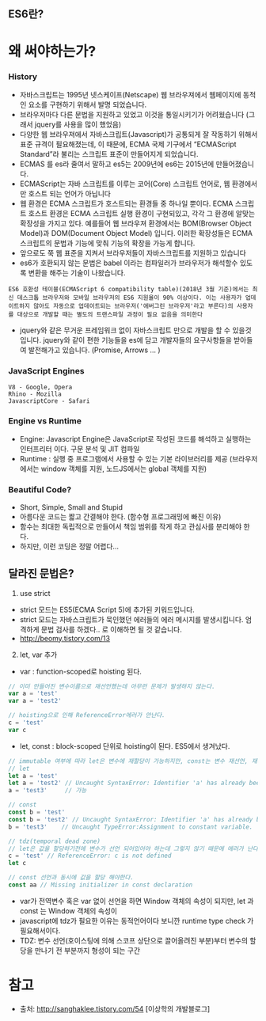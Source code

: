 ## ES6란?


# 왜 써야하는가?

### History
- 자바스크립트는 1995년 넷스케이프(Netscape) 웹 브라우져에서 웹페이지에 동적인 요소를 구현하기 위해서 발명 되었습니다.
- 브라우저마다 다른 문법을 지원하고 있었고 이것을 통일시키기가 어려웠습니다 (그래서 jquery를 사용을 많이 했었음)
- 다양한 웹 브라우져에서 자바스크립트(Javascript)가 공통되게 잘 작동하기 위해서 표준 규격이 필요해졌는데, 이 때문에, ECMA 국제 기구에서 “ECMAScript Standard”라 불리는 스크립트 표준이 만들어지게 되었습니다.
- ECMAS 를 es라 줄여서 말하고 es5는 2009년에 es6는 2015년에 만들어졌습니다.
- ECMAScript는 자바 스크립트를 이루는 코어(Core) 스크립트 언어로, 웹 환경에서만 호스트 되는 언어가 아닙니다
- 웹 환경은 ECMA 스크립트가 호스트되는 환경들 중 하나일 뿐이다. ECMA 스크립트 호스트 환경은 ECMA 스크립트 실행 환경이 구현되있고, 각각 그 환경에 알맞는 확장성을 가지고 있다. 예를들어 웹 브라우져 환경에서는 BOM(Browser Object Model)과 DOM(Document Object Model) 입니다. 이러한 확장성들은 ECMA 스크립트의 문법과 기능에 맞춰 기능의 확장을 가능게 합니다.
- 앞으로도 쭉 웹 표준을 지켜서 브라우저들이 자바스크립트를 지원하고 있습니다
- es6가 호환되지 않는 문법은 babel 이라는 컴파일러가 브라우저가 해석할수 있도록 변환을 해주는 기술이 나왔습니다.
```
ES6 호환성 테이블(ECMAScript 6 compatibility table)(2018년 3월 기준)에서는 최신 데스크톱 브라우저와 모바일 브라우저의 ES6 지원율이 90% 이상이다. 이는 사용자가 업데이트하지 않아도 자동으로 업데이트되는 브라우저('에버그린 브라우저'라고 부른다)의 사용자를 대상으로 개발할 때는 별도의 트랜스파일 과정이 필요 없음을 의미한다
```
- jquery와 같은 무거운 프레임워크 없이 자바스크립트 만으로 개발을 할 수 있을것입니다. jquery와 같이 편한 기능들을 es에 담고 개발자들의 요구사항들을 받아들여 발전해가고 있습니다. (Promise, Arrows ... )

### JavaScript Engines
```
V8 - Google, Opera
Rhino - Mozilla
JavascriptCore - Safari
```
### Engine vs Runtime
- Engine: Javascript Engine은 JavaScript로 작성된 코드를 해석하고 실행하는 인터프리터 이다. 구문 분석 및 JIT 컴파일
- Runtime : 실행 중 프로그램에서 사용할 수 있는 기본 라이브러리를 제공 (브라우저에서는 window 객체를 지원, 노드JS에서는 global 객체를 지원)

### Beautiful Code?
- Short, Simple, Small and Stupid 
- 아름다운 코드는 짧고 간결해야 한다. (함수형 프로그래밍에 빠진 이유) 
- 함수는 최대한 독립적으로 만들어서 책임 범위를 작게 하고 관심사를 분리해야 한다. 
- 하지만, 이런 코딩은 정말 어렵다…



## 달라진 문법은?

1. use strict
- strict 모드는 ES5(ECMA Script 5)에 추가된 키워드입니다. 
- strict 모드는 자바스크립트가 묵인했던 에러들의 에러 메시지를 발생시킵니다. 엄격하게 문법 검사를 하겠다.. 로 이해하면 될 것 같습니다.
- http://beomy.tistory.com/13


2. let, var 추가
- var : function-scoped로 hoisting 된다.
```javascript
// 이미 만들어진 변수이름으로 재선언했는데 아무런 문제가 발생하지 않는다.
var a = 'test'
var a = 'test2'

// hoisting으로 인해 ReferenceError에러가 안난다.
c = 'test'
var c
```
- let, const : block-scoped 단위로 hoisting이 된다. ES5에서 생겨났다.
```javascript
// immutable 여부에 따라 let은 변수에 재할당이 가능하지만, const는 변수 재선언, 재할당 모두 불가능하다.
// let
let a = 'test'
let a = 'test2' // Uncaught SyntaxError: Identifier 'a' has already been declared
a = 'test3'     // 가능

// const
const b = 'test'
const b = 'test2' // Uncaught SyntaxError: Identifier 'a' has already been declared
b = 'test3'    // Uncaught TypeError:Assignment to constant variable.

// tdz(temporal dead zone)
// let은 값을 할당하기전에 변수가 선언 되어있어야 하는데 그렇지 않기 때문에 에러가 난다.
c = 'test' // ReferenceError: c is not defined
let c

// const 선언과 동시에 값을 할당 해야한다.
const aa // Missing initializer in const declaration
```
- var가 전역변수 혹은 var 없이 선언을 하면 Window 객체의 속성이 되지만, let 과 const 는 Window 객체의 속성이 
- javascript에 tdz가 필요한 이유는 동적언어이다 보니깐 runtime type check 가 필요해서이다.
- TDZ: 변수 선언(호이스팅에 의해 스코프 상단으로 끌어올려진 부분)부터 변수의 할당을 만나기 전 부분까지 형성이 되는 구간


# 참고
- 출처: http://sanghaklee.tistory.com/54 [이상학의 개발블로그]
